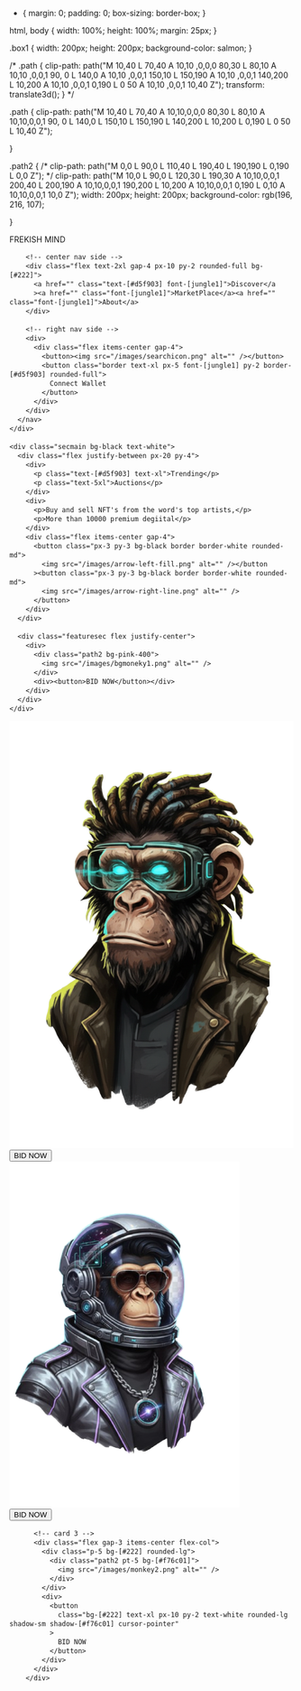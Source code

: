 * {
    margin: 0;
    padding: 0;
    box-sizing: border-box;
}

html,
body {
    width: 100%;
    height: 100%;
    margin: 25px;
}

.box1 {
    width: 200px;
    height: 200px;
    background-color: salmon;
}



/* .path {
    clip-path: path("M 10,40 L 70,40 A 10,10 ,0,0,0 80,30 L 80,10 A 10,10 ,0,0,1 90, 0 L 140,0 A 10,10 ,0,0,1 150,10 L 150,190 A 10,10 ,0,0,1 140,200 L 10,200 A 10,10 ,0,0,1 0,190 L 0 50 A 10,10 ,0,0,1 10,40 Z");
    transform: translate3d();
} */

.path {
    clip-path: path("M 10,40 L 70,40 A 10,10,0,0,0 80,30 L 80,10 A 10,10,0,0,1 90, 0 L 140,0 L 150,10 L 150,190 L 140,200 L 10,200 L 0,190 L 0 50 L 10,40 Z");

}

.path2 {
    /* clip-path: path("M 0,0 L 90,0 L 110,40 L 190,40 L 190,190 L 0,190  L 0,0 Z"); */
    clip-path: path("M 10,0 L 90,0 L 120,30 L 190,30 A 10,10,0,0,1 200,40 L 200,190 A 10,10,0,0,1 190,200 L 10,200 A 10,10,0,0,1 0,190 L 0,10 A 10,10,0,0,1 10,0 Z");
    width: 200px;
    height: 200px;
    background-color: rgb(196, 216, 107);

}



















 <div class="main bg-[#111] w-[100vw] h-[100vh] bg-no-repeat text-white">
      <!-- NAVBAR -->
      <nav class="main flex fixed top-0 left-0 w-full items-center justify-between px-20 py-4">
        <!-- Left nav side -->
        <div><p class="font-[jungle2] text-3xl">FREKISH MIND</p></div>

        <!-- center nav side -->
        <div class="flex text-2xl gap-4 px-10 py-2 rounded-full bg-[#222]">
          <a href="" class="text-[#d5f903] font-[jungle1]">Discover</a
          ><a href="" class="font-[jungle1]">MarketPlace</a><a href="" class="font-[jungle1]">About</a>
        </div>

        <!-- right nav side -->
        <div>
          <div class="flex items-center gap-4">
            <button><img src="/images/searchicon.png" alt="" /></button>
            <button class="border text-xl px-5 font-[jungle1] py-2 border-[#d5f903] rounded-full">
              Connect Wallet
            </button>
          </div>
        </div>
      </nav>
    </div>

    <div class="secmain bg-black text-white">
      <div class="flex justify-between px-20 py-4">
        <div>
          <p class="text-[#d5f903] text-xl">Trending</p>
          <p class="text-5xl">Auctions</p>
        </div>
        <div>
          <p>Buy and sell NFT's from the word's top artists,</p>
          <p>More than 10000 premium degiital</p>
        </div>
        <div class="flex items-center gap-4">
          <button class="px-3 py-3 bg-black border border-white rounded-md">
            <img src="/images/arrow-left-fill.png" alt="" /></button
          ><button class="px-3 py-3 bg-black border border-white rounded-md">
            <img src="/images/arrow-right-line.png" alt="" />
          </button>
        </div>
      </div>

      <div class="featuresec flex justify-center">
        <div>
          <div class="path2 bg-pink-400">
            <img src="/images/bgmoneky1.png" alt="" />
          </div>
          <div><button>BID NOW</button></div>
        </div>
      </div>
    </div>



 <div class="featuresec flex  justify-around">
          <!-- card 1 -->
          <div class="flex gap-4 items-center flex-col">
            <div class="p-5 bg-[#222]  rounded-lg">
              <div class="path2 pt-3 bg-purple-500">
                <img src="/images/bgmoneky1.png" class="" alt="" />
              </div>
            </div>
            <div>
              <button
                class="bg-[#222] text-xl px-10 py-2 text-white rounded-lg shadow-sm shadow-purple-500 cursor-pointer"
              >
                BID NOW
              </button>
            </div>
          </div>
          <!-- cart 2 -->
          <div class="flex gap-3 items-center flex-col">
            <div class="p-5 bg-[#222] rounded-lg">
              <div class="path2 pt-5 bg-[#d5f903]">
                <img src="/images/monkey3.png" alt="" />
              </div>
            </div>
            <div>
              <button
                class="bg-[#222] text-xl px-10 py-2 text-white rounded-lg shadow-sm shadow-[#d5f903] cursor-pointer"
              >
                BID NOW
              </button>
            </div>
          </div>

          <!-- card 3 -->
          <div class="flex gap-3 items-center flex-col">
            <div class="p-5 bg-[#222] rounded-lg">
              <div class="path2 pt-5 bg-[#f76c01]">
                <img src="/images/monkey2.png" alt="" />
              </div>
            </div>
            <div>
              <button
                class="bg-[#222] text-xl px-10 py-2 text-white rounded-lg shadow-sm shadow-[#f76c01] cursor-pointer"
              >
                BID NOW
              </button>
            </div>
          </div>
        </div>






    